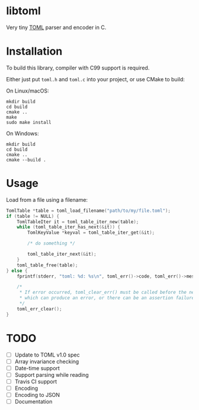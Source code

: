 # libtoml
Very tiny [TOML](https://github.com/toml-lang/toml) parser and encoder in C.

# Installation

To build this library, compiler with C99 support is required.

Either just put `toml.h` and `toml.c` into your project, or use CMake to build:

On Linux/macOS:

    mkdir build
    cd build
    cmake ..
    make
    sudo make install

On Windows:

    mkdir build
    cd build
    cmake ..
    cmake --build .

# Usage

Load from a file using a filename:
```c
TomlTable *table = toml_load_filename("path/to/my/file.toml");
if (table != NULL) {
    TomlTableIter it = toml_table_iter_new(table);
    while (toml_table_iter_has_next(&it)) {
        TomlKeyValue *keyval = toml_table_iter_get(&it);

        /* do something */

        toml_table_iter_next(&it);
    }
    toml_table_free(table);
} else {
    fprintf(stderr, "toml: %d: %s\n", toml_err()->code, toml_err()->message);

    /*
     * If error occurred, toml_clear_err() must be called before the next call
     * which can produce an error, or there can be an assertion failure.
     */
    toml_err_clear();
}
```

# TODO

- [ ] Update to TOML v1.0 spec
- [ ] Array invariance checking
- [ ] Date-time support
- [ ] Support parsing while reading
- [ ] Travis CI support
- [ ] Encoding
- [ ] Encoding to JSON
- [ ] Documentation
